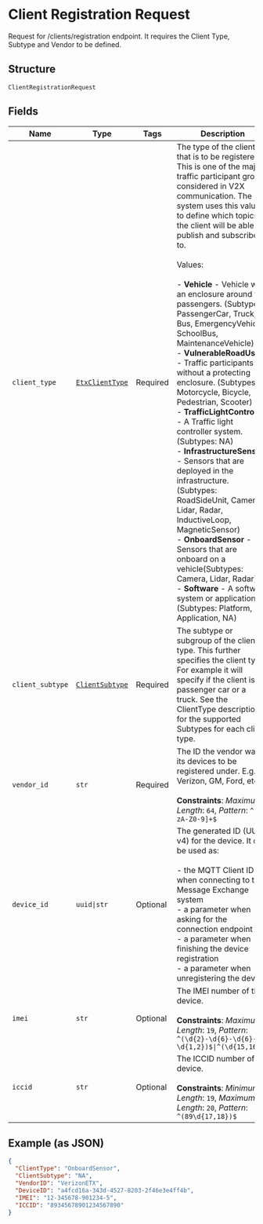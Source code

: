 
# Client Registration Request

Request for /clients/registration endpoint. It requires the Client Type, Subtype and Vendor to be defined.

## Structure

`ClientRegistrationRequest`

## Fields

| Name | Type | Tags | Description |
|  --- | --- | --- | --- |
| `client_type` | [`EtxClientType`](../../doc/models/etx-client-type.md) | Required | The type of the client that is to be registered. This is one of the major traffic participant groups considered in V2X communication. The system uses this value to define which topics the client will be able to publish and subscribe to.<br><br>Values:<br><br>- **Vehicle** - Vehicle with an enclosure around the passengers. (Subtypes: PassengerCar, Truck, Bus, EmergencyVehicle, SchoolBus, MaintenanceVehicle)<br>- **VulnerableRoadUser** - Traffic participants without a protecting enclosure. (Subtypes: Motorcycle, Bicycle, Pedestrian, Scooter)<br>- **TrafficLightController** - A Traffic light controller system. (Subtypes: NA)<br>- **InfrastructureSensor** - Sensors that are deployed in the infrastructure. (Subtypes: RoadSideUnit, Camera, Lidar, Radar, InductiveLoop, MagneticSensor)<br>- **OnboardSensor** - Sensors that are onboard on a vehicle(Subtypes: Camera, Lidar, Radar)<br>- **Software** - A software system or application. (Subtypes: Platform, Application, NA) |
| `client_subtype` | [`ClientSubtype`](../../doc/models/client-subtype.md) | Required | The subtype or subgroup of the client type. This further specifies the client type. For example it will specify if the client is a passenger car or a truck. See the ClientType description for the supported Subtypes for each client type. |
| `vendor_id` | `str` | Required | The ID the vendor wants its devices to be registered under. E.g. Verizon, GM, Ford, etc.<br><br>**Constraints**: *Maximum Length*: `64`, *Pattern*: `^[a-zA-Z0-9]+$` |
| `device_id` | `uuid\|str` | Optional | The generated ID (UUID v4) for the device. It can be used as:<br><br>- the MQTT Client ID when connecting to the Message Exchange system<br>- a parameter when asking for the connection endpoint<br>- a parameter when finishing the device registration<br>- a parameter when unregistering the device |
| `imei` | `str` | Optional | The IMEI number of the device.<br><br>**Constraints**: *Maximum Length*: `19`, *Pattern*: `^(\d{2}-\d{6}-\d{6}-\d{1,2})$\|^(\d{15,16})$` |
| `iccid` | `str` | Optional | The ICCID number of the device.<br><br>**Constraints**: *Minimum Length*: `19`, *Maximum Length*: `20`, *Pattern*: `^(89\d{17,18})$` |

## Example (as JSON)

```json
{
  "ClientType": "OnboardSensor",
  "ClientSubtype": "NA",
  "VendorID": "VerizonETX",
  "DeviceID": "a4fcd16a-343d-4527-8203-2f46e3e4ff4b",
  "IMEI": "12-345678-901234-5",
  "ICCID": "89345678901234567890"
}
```


